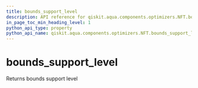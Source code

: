 ```yaml
---
title: bounds_support_level
description: API reference for qiskit.aqua.components.optimizers.NFT.bounds_support_level
in_page_toc_min_heading_level: 1
python_api_type: property
python_api_name: qiskit.aqua.components.optimizers.NFT.bounds_support_level
---
```


# bounds\_support\_level

Returns bounds support level

